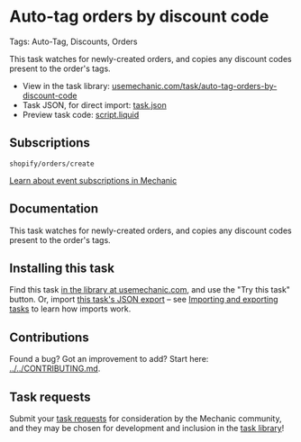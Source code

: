 # Auto-tag orders by discount code

Tags: Auto-Tag, Discounts, Orders

This task watches for newly-created orders, and copies any discount codes present to the order's tags.

* View in the task library: [usemechanic.com/task/auto-tag-orders-by-discount-code](https://usemechanic.com/task/auto-tag-orders-by-discount-code)
* Task JSON, for direct import: [task.json](../../tasks/auto-tag-orders-by-discount-code.json)
* Preview task code: [script.liquid](./script.liquid)

## Subscriptions

```liquid
shopify/orders/create
```

[Learn about event subscriptions in Mechanic](https://docs.usemechanic.com/article/408-subscriptions)

## Documentation

This task watches for newly-created orders, and copies any discount codes present to the order's tags.

## Installing this task

Find this task [in the library at usemechanic.com](https://usemechanic.com/task/auto-tag-orders-by-discount-code), and use the "Try this task" button. Or, import [this task's JSON export](../../tasks/auto-tag-orders-by-discount-code.json) – see [Importing and exporting tasks](https://docs.usemechanic.com/article/505-importing-and-exporting-tasks) to learn how imports work.

## Contributions

Found a bug? Got an improvement to add? Start here: [../../CONTRIBUTING.md](../../CONTRIBUTING.md).

## Task requests

Submit your [task requests](https://mechanic.canny.io/task-requests) for consideration by the Mechanic community, and they may be chosen for development and inclusion in the [task library](https://tasks.mechanic.dev/)!
